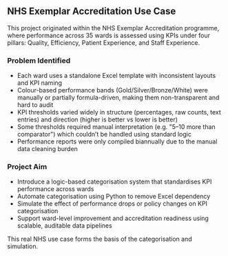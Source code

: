 ## NHS Exemplar Accreditation Use Case

This project originated within the NHS Exemplar Accreditation programme, where performance across 35 wards is assessed using KPIs under four pillars: Quality, Efficiency, Patient Experience, and Staff Experience.

### Problem Identified

- Each ward uses a standalone Excel template with inconsistent layouts and KPI naming
- Colour-based performance bands (Gold/Silver/Bronze/White) were manually or partially formula-driven, making them non-transparent and hard to audit
- KPI thresholds varied widely in structure (percentages, raw counts, text entries) and direction (higher is better vs lower is better)
- Some thresholds required manual interpretation (e.g. \"5–10 more than comparator\") which couldn’t be handled using standard logic
- Performance reports were only compiled biannually due to the manual data cleaning burden

### Project Aim

- Introduce a logic-based categorisation system that standardises KPI performance across wards
- Automate categorisation using Python to remove Excel dependency
- Simulate the effect of performance drops or policy changes on KPI categorisation
- Support ward-level improvement and accreditation readiness using scalable, auditable data pipelines

This real NHS use case forms the basis of the categorisation and simulation.
